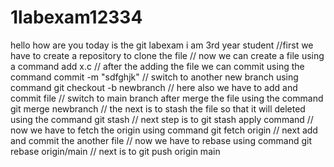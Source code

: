 # 1labexam12334
hello how are you
today is the git labexam
i am 3rd year student
//first we have to create a repository to clone the file 
// now we can create a file using a command add x.c
// after the adding the file we can commit using the command commit -m "sdfghjk"
// switch to another new branch using command git checkout -b newbranch
// here also we have to add and commit file 
// switch to main branch after merge the file using the command git merge newbranch
// the next is to stash the file so that it will deleted using the command git stash
// next step is to git stash apply command
// now we have to fetch the origin using command git fetch origin
// next add and commit the another file
// now we have to rebase  using command git rebase origin/main
// next is to git push origin main
